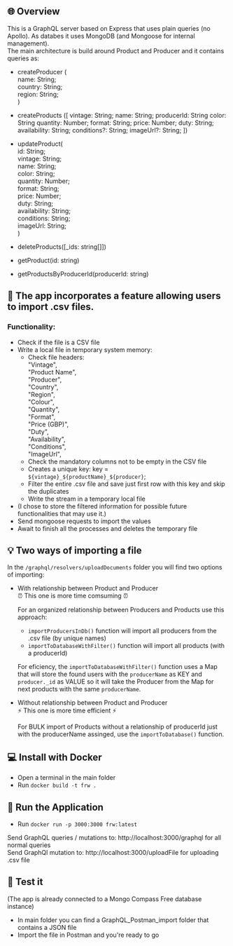 ## 🌐 Overview

This is a GraphQL server based on Express that uses plain queries (no Apollo). As databes it uses MongoDB (and Mongoose for internal management).  
The main architecture is build around Product and Producer and it contains queries as:

-   createProducer (  
     name: String;  
     country: String;  
     region: String;  
    )

-   createProducts ([
    vintage: String;
    name: String;
    producerId: String
    color: String
    quantity: Number;
    format: String;
    price: Number;
    duty: String;
    availability: String;
    conditions?: String;
    imageUrl?: String;
    ])

-   updateProduct(  
     id: String;  
     vintage: String;  
     name: String;  
     color: String;  
     quantity: Number;  
     format: String;  
     price: Number;  
     duty: String;  
     availability: String;  
     conditions: String;  
     imageUrl: String;  
    )

-   deleteProducts([\_ids: string[]])

-   getProduct(id: string)

-   getProductsByProducerId(producerId: string)

## 📄 The app incorporates a feature allowing users to import .csv files.

### Functionality:

-   Check if the file is a CSV file
-   Write a local file in temporary system memory:
    -   Check file headers:  
        "Vintage",  
        "Product Name",  
        "Producer",  
        "Country",  
        "Region",  
        "Colour",  
        "Quantity",  
        "Format",  
        "Price (GBP)",  
        "Duty",  
        "Availability",  
        "Conditions",  
        "ImageUrl",
    -   Check the mandatory columns not to be empty in the CSV file
    -   Creates a unique key:
        key = `${vintage}_${productName}_${producer}`;
    -   Filter the entire .csv file and save just first row with this key and skip the duplicates
    -   Write the stream in a temporary local file
-   (I chose to store the filtered information for possible future functionalities that may use it.)
-   Send mongoose requests to import the values
-   Await to finish all the processes and deletes the temporary file

## 💡 Two ways of importing a file

In the `/graphql/resolvers/uploadDocuments` folder you will find two options of importing:

-   With relationship between Product and Producer  
    ⏰ This one is more time comsuming ⏰

    For an organized relationship between Producers and Products
    use this approach:

    -   `importProducersInDb()` function will import all producers from the .csv file (by unique names)
    -   `importToDatabaseWithFilter()` function will import all products (with a producerId)

    For eficiency, the `importToDatabaseWithFilter()` function uses a Map
    that will store the found users with the `producerName` as KEY and `producer._id` as VALUE
    so it will take the Producer from the Map for next products with the same `producerName`.

-   Without relationship between Product and Producer  
    ⚡ This one is more time efficient ⚡

    For BULK import of Products without a relationship of producerId
    just with the producerName assinged, use the `importToDatabase()` function.

## 💻 Install with Docker

-   Open a terminal in the main folder
-   Run `docker build -t frw .  `

## 🚀 Run the Application

-   Run `docker run -p 3000:3000 frw:latest`

Send GraphQL queries / mutations to: http://localhost:3000/graphql for all normal queries  
Send GraphQl mutation to: http://localhost:3000/uploadFile for uploading .csv file

## 🧪 Test it

(The app is already connected to a Mongo Compass Free database instance)

-   In main folder you can find a GraphQL_Postman_import folder that contains a JSON file
-   Import the file in Postman and you're ready to go
